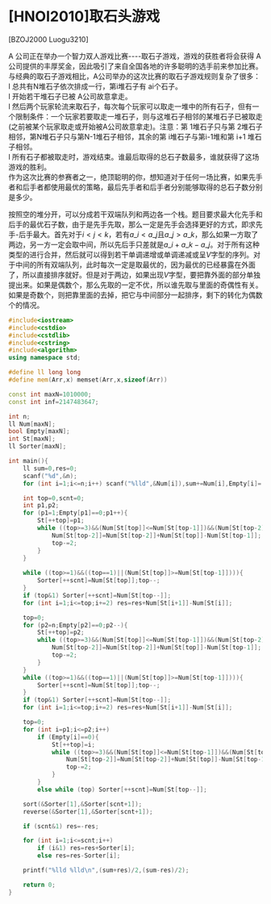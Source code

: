 # [HNOI2010]取石头游戏
[BZOJ2000 Luogu3210]

A 公司正在举办一个智力双人游戏比赛----取石子游戏，游戏的获胜者将会获得 A 公司提供的丰厚奖金，因此吸引了来自全国各地的许多聪明的选手前来参加比赛。  
与经典的取石子游戏相比，A公司举办的这次比赛的取石子游戏规则复杂了很多：  
l 总共有N堆石子依次排成一行，第i堆石子有 ai个石子。  
l 开始若干堆石子已被 A公司故意拿走。  
l 然后两个玩家轮流来取石子，每次每个玩家可以取走一堆中的所有石子，但有一个限制条件：一个玩家若要取走一堆石子，则与这堆石子相邻的某堆石子已被取走(之前被某个玩家取走或开始被A公司故意拿走)。注意：第 1堆石子只与第 2堆石子相邻，第N堆石子只与第N-1堆石子相邻，其余的第 i堆石子与第i-1堆和第 i+1 堆石子相邻。  
l 所有石子都被取走时，游戏结束。谁最后取得的总石子数最多，谁就获得了这场游戏的胜利。  
作为这次比赛的参赛者之一，绝顶聪明的你，想知道对于任何一场比赛，如果先手者和后手者都使用最优的策略，最后先手者和后手者分别能够取得的总石子数分别是多少。

按照空的堆分开，可以分成若干双端队列和两边各一个栈。题目要求最大化先手和后手的最优石子数，由于是先手先取，那么一定是先手会选择更好的方式，即求先手-后手最大。首先对于$i<j<k$，若有$a\_i < a\_j$且$a\_j > a\_k$，那么如果一方取了两边，另一方一定会取中间，所以先后手只差就是$a\_i+a\_k-a\_j$。对于所有这种类型的进行合并，然后就可以得到若干单调递增或单调递减或呈$V$字型的序列。对于中间的所有双端队列，此时每次一定是取最优的，因为最优的已经暴露在外面了，所以直接排序就好。但是对于两边，如果出现$V$字型，要把靠外面的部分单独提出来。如果是偶数个，那么先取的一定不优，所以谁先取与里面的奇偶性有关。如果是奇数个，则把靠里面的去掉，把它与中间部分一起排序，剩下的转化为偶数个的情况。

```cpp
#include<iostream>
#include<cstdio>
#include<cstdlib>
#include<cstring>
#include<algorithm>
using namespace std;

#define ll long long
#define mem(Arr,x) memset(Arr,x,sizeof(Arr))

const int maxN=1010000;
const int inf=2147483647;

int n;
ll Num[maxN];
bool Empty[maxN];
int St[maxN];
ll Sorter[maxN];

int main(){
	ll sum=0,res=0;
	scanf("%d",&n);
	for (int i=1;i<=n;i++) scanf("%lld",&Num[i]),sum+=Num[i],Empty[i]=(Num[i]==0);

	int top=0,scnt=0;
	int p1,p2;
	for (p1=1;Empty[p1]==0;p1++){
		St[++top]=p1;
		while ((top>=3)&&(Num[St[top]]<=Num[St[top-1]])&&(Num[St[top-2]]<=Num[St[top-1]])){
			Num[St[top-2]]=Num[St[top-2]]+Num[St[top]]-Num[St[top-1]];
			top-=2;
		}
	}
	
	while ((top>=1)&&((top==1)||(Num[St[top]]>=Num[St[top-1]]))){
		Sorter[++scnt]=Num[St[top]];top--;
	}
	if (top&1) Sorter[++scnt]=Num[St[top--]];
	for (int i=1;i<=top;i+=2) res=res+Num[St[i+1]]-Num[St[i]];

	top=0;
	for (p2=n;Empty[p2]==0;p2--){
		St[++top]=p2;
		while ((top>=3)&&(Num[St[top]]<=Num[St[top-1]])&&(Num[St[top-2]]<=Num[St[top-1]])){
			Num[St[top-2]]=Num[St[top-2]]+Num[St[top]]-Num[St[top-1]];
			top-=2;
		}
	}
	while ((top>=1)&&((top==1)||(Num[St[top]]>=Num[St[top-1]]))){
		Sorter[++scnt]=Num[St[top]];top--;
	}
	if (top&1) Sorter[++scnt]=Num[St[top--]];
	for (int i=1;i<=top;i+=2) res=res+Num[St[i+1]]-Num[St[i]];

	top=0;
	for (int i=p1;i<=p2;i++)
		if (Empty[i]==0){
			St[++top]=i;
			while ((top>=3)&&(Num[St[top]]<=Num[St[top-1]])&&(Num[St[top-2]]<=Num[St[top-1]])){
				Num[St[top-2]]=Num[St[top-2]]+Num[St[top]]-Num[St[top-1]];
				top-=2;
			}
		}
		else while (top) Sorter[++scnt]=Num[St[top--]];

	sort(&Sorter[1],&Sorter[scnt+1]);
	reverse(&Sorter[1],&Sorter[scnt+1]);

	if (scnt&1) res=-res;

	for (int i=1;i<=scnt;i++)
		if (i&1) res=res+Sorter[i];
		else res=res-Sorter[i];

	printf("%lld %lld\n",(sum+res)/2,(sum-res)/2);

	return 0;
}
```